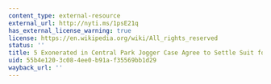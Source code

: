 ```yaml
---
content_type: external-resource
external_url: http://nyti.ms/1psE21q
has_external_license_warning: true
license: https://en.wikipedia.org/wiki/All_rights_reserved
status: ''
title: 5 Exonerated in Central Park Jogger Case Agree to Settle Suit for $40 Million
uid: 55b4e120-3c08-4ee0-b91a-f35569bb1d29
wayback_url: ''
---
```

